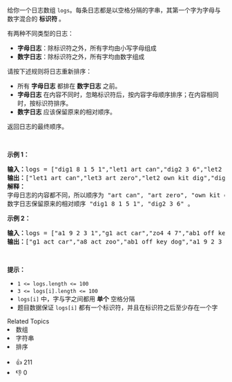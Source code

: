 <p>给你一个日志数组 <code>logs</code>。每条日志都是以空格分隔的字串，其第一个字为字母与数字混合的<em> </em><strong>标识符 </strong>。</p>

<p>有两种不同类型的日志：</p>

<ul> 
 <li><strong>字母日志</strong>：除标识符之外，所有字均由小写字母组成</li> 
 <li><strong>数字日志</strong>：除标识符之外，所有字均由数字组成</li> 
</ul>

<p>请按下述规则将日志重新排序：</p>

<ul> 
 <li>所有 <strong>字母日志</strong> 都排在 <strong>数字日志</strong> 之前。</li> 
 <li><strong>字母日志</strong> 在内容不同时，忽略标识符后，按内容字母顺序排序；在内容相同时，按标识符排序。</li> 
 <li><strong>数字日志</strong> 应该保留原来的相对顺序。</li> 
</ul>

<p>返回日志的最终顺序。</p>

<p>&nbsp;</p>

<p><strong>示例 1：</strong></p>

<pre>
<strong>输入：</strong>logs = ["dig1 8 1 5 1","let1 art can","dig2 3 6","let2 own kit dig","let3 art zero"]
<strong>输出：</strong>["let1 art can","let3 art zero","let2 own kit dig","dig1 8 1 5 1","dig2 3 6"]
<strong>解释：</strong>
字母日志的内容都不同，所以顺序为 "art can", "art zero", "own kit dig" 。
数字日志保留原来的相对顺序 "dig1 8 1 5 1", "dig2 3 6" 。
</pre>

<p><strong>示例 2：</strong></p>

<pre>
<strong>输入：</strong>logs = ["a1 9 2 3 1","g1 act car","zo4 4 7","ab1 off key dog","a8 act zoo"]
<strong>输出：</strong>["g1 act car","a8 act zoo","ab1 off key dog","a1 9 2 3 1","zo4 4 7"]
</pre>

<p>&nbsp;</p>

<p><strong>提示：</strong></p>

<ul> 
 <li><code>1 &lt;= logs.length &lt;= 100</code></li> 
 <li><code>3 &lt;= logs[i].length &lt;= 100</code></li> 
 <li><code>logs[i]</code> 中，字与字之间都用 <strong>单个</strong> 空格分隔</li> 
 <li>题目数据保证 <code>logs[i]</code> 都有一个标识符，并且在标识符之后至少存在一个字</li> 
</ul>

<div><div>Related Topics</div><div><li>数组</li><li>字符串</li><li>排序</li></div></div><br><div><li>👍 211</li><li>👎 0</li></div>